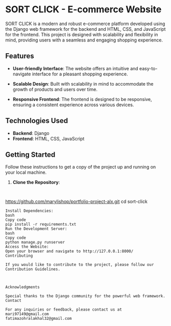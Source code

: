 # SORT CLICK - E-commerce Website

SORT CLICK is a modern and robust e-commerce platform developed using the Django web framework for the backend and HTML, CSS, and JavaScript for the frontend. This project is designed with scalability and flexibility in mind, providing users with a seamless and engaging shopping experience.

## Features

- **User-friendly Interface**: The website offers an intuitive and easy-to-navigate interface for a pleasant shopping experience.

- **Scalable Design**: Built with scalability in mind to accommodate the growth of products and users over time.

- **Responsive Frontend**: The frontend is designed to be responsive, ensuring a consistent experience across various devices.

## Technologies Used

- **Backend**: Django
- **Frontend**: HTML, CSS, JavaScript

## Getting Started

Follow these instructions to get a copy of the project up and running on your local machine.

1. **Clone the Repository**:
   ```bash
  
 https://github.com/marylishop/portfolio-project-alx.git
 cd sort-click
 ```
Install Dependencies:
bash
Copy code
pip install -r requirements.txt
Run the Development Server:
bash
Copy code
python manage.py runserver
Access the Website:
Open your browser and navigate to http://127.0.0.1:8000/
Contributing

If you would like to contribute to the project, please follow our Contribution Guidelines.



Acknowledgments

Special thanks to the Django community for the powerful web framework.
Contact

For any inquiries or feedback, please contact us at 
mari97149@gmail.com 
fatimazohralakhal32@gmail.com

